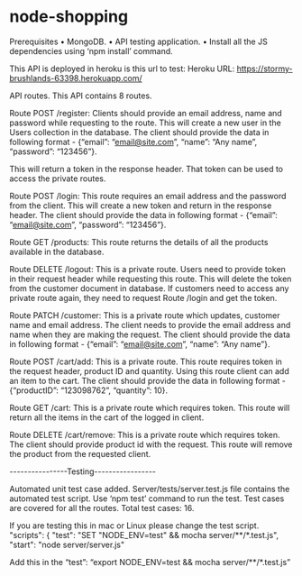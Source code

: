 # node-shopping

Prerequisites
•	MongoDB.
•	API testing application.
•	Install all the JS dependencies using ‘npm install’ command.

This API is deployed in heroku is this url to test: Heroku URL: https://stormy-brushlands-63398.herokuapp.com/

API routes.
This API contains 8 routes.

Route POST /register: Clients should provide an email address, name and password while requesting to the route. This will create a new user in the Users collection in the database. The client should provide the data in following format - {“email”: “email@site.com”, “name”: “Any name”, “password”: “123456”}.


This will return a token in the response header. That token can be used to access the private routes.


Route POST /login: This route requires an email address and the password from the client. This will create a new token and return in the response header. The client should provide the data in following format - {“email”: “email@site.com”, “password”: “123456”}.


Route GET /products:  This route returns the details of all the products available in the database. 


Route DELETE /logout: This is a private route. Users need to provide token in their request header while requesting this route. This will delete the token from the customer document in database. If customers need to access any private route again, they need to request Route /login and get the token.


Route PATCH /customer: This is a private route which updates, customer name and email address. The client needs to provide the email address and name when they are making the request. The client should provide the data in following format - {“email”: “email@site.com”, “name”: “Any name”}.


Route POST /cart/add: This is a private route. This route requires token in the request header, product ID and quantity. Using this route client can add an item to the cart. The client should provide the data in following format - {“productID”: “123098762”, “quantity”: 10}.


Route GET /cart: This is a private route which requires token. This route will return all the items in the cart of the logged in client.


Route DELETE /cart/remove: This is a private route which requires token. The client should provide product id with the request. This route will remove the product from the requested client.

                            
                            
----------------Testing-----------------

Automated unit test case added. Server/tests/server.test.js file contains the automated test script. Use ‘npm test’ command to run 
the test. Test cases are covered for all the routes. 
Total test cases: 16.


If you are testing this in mac or Linux please change the test script. 
"scripts": {
    "test": "SET \"NODE_ENV=test\" && mocha server/**/*.test.js",
    "start": "node server/server.js"


Add this in the “test”: 
“export NODE_ENV=test && mocha server/**/*.test.js”

